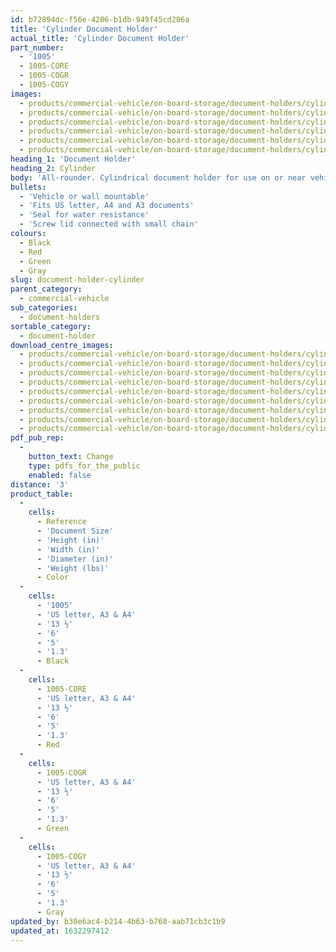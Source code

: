 ```yaml
---
id: b72894dc-f56e-4206-b1db-949f45cd206a
title: 'Cylinder Document Holder'
actual_title: 'Cylinder Document Holder'
part_number:
  - '1005'
  - 1005-CORE
  - 1005-COGR
  - 1005-COGY
images:
  - products/commercial-vehicle/on-board-storage/document-holders/cylinder/images-lr/Product_Image_776x776_(518x518_focus_area)-1005-CORE_01.jpg
  - products/commercial-vehicle/on-board-storage/document-holders/cylinder/images-lr/Product_Image_776x776_(518x518_focus_area)-1005-COGY_01.jpg
  - products/commercial-vehicle/on-board-storage/document-holders/cylinder/images-lr/Product_Image_776x776_(518x518_focus_area)-1005-COGR_01.jpg
  - products/commercial-vehicle/on-board-storage/document-holders/cylinder/images-lr/Product_Image_776x776_(518x518_focus_area)-1005_02.jpg
  - products/commercial-vehicle/on-board-storage/document-holders/cylinder/images-lr/Product_Image_776x776_(518x518_focus_area)-1005_01.jpg
  - products/commercial-vehicle/on-board-storage/document-holders/cylinder/images-lr/Product_Image_776x776_(518x518_focus_area)-1005_03.jpg
heading_1: 'Document Holder'
heading_2: Cylinder
body: 'All-rounder. Cylindrical document holder for use on or near vehicles and machinery.'
bullets:
  - 'Vehicle or wall mountable'
  - 'Fits US letter, A4 and A3 documents'
  - 'Seal for water resistance'
  - 'Screw lid connected with small chain'
colours:
  - Black
  - Red
  - Green
  - Gray
slug: document-holder-cylinder
parent_category:
  - commercial-vehicle
sub_categories:
  - document-holders
sortable_category:
  - document-holder
download_centre_images:
  - products/commercial-vehicle/on-board-storage/document-holders/cylinder/images-hr/1005_01.jpg
  - products/commercial-vehicle/on-board-storage/document-holders/cylinder/images-hr/1005_02.jpg
  - products/commercial-vehicle/on-board-storage/document-holders/cylinder/images-hr/1005_03.jpg
  - products/commercial-vehicle/on-board-storage/document-holders/cylinder/images-hr/1005_04.jpg
  - products/commercial-vehicle/on-board-storage/document-holders/cylinder/images-hr/1005-COGR_01.jpg
  - products/commercial-vehicle/on-board-storage/document-holders/cylinder/images-hr/1005-COGY_01.jpg
  - products/commercial-vehicle/on-board-storage/document-holders/cylinder/images-hr/1005-CORE_01.jpg
  - products/commercial-vehicle/on-board-storage/document-holders/cylinder/images-hr/1005-CORE_02.jpg
  - products/commercial-vehicle/on-board-storage/document-holders/cylinder/images-hr/1005-CORE_03.jpg
pdf_pub_rep:
  -
    button_text: Change
    type: pdfs_for_the_public
    enabled: false
distance: '3'
product_table:
  -
    cells:
      - Reference
      - 'Document Size'
      - 'Height (in)'
      - 'Width (in)'
      - 'Diameter (in)'
      - 'Weight (lbs)'
      - Color
  -
    cells:
      - '1005'
      - 'US letter, A3 & A4'
      - '13 ½'
      - '6'
      - '5'
      - '1.3'
      - Black
  -
    cells:
      - 1005-CORE
      - 'US letter, A3 & A4'
      - '13 ½'
      - '6'
      - '5'
      - '1.3'
      - Red
  -
    cells:
      - 1005-COGR
      - 'US letter, A3 & A4'
      - '13 ½'
      - '6'
      - '5'
      - '1.3'
      - Green
  -
    cells:
      - 1005-COGY
      - 'US letter, A3 & A4'
      - '13 ½'
      - '6'
      - '5'
      - '1.3'
      - Gray
updated_by: b30e6ac4-b214-4b63-b768-aab71cb3c1b9
updated_at: 1632297412
---
```

